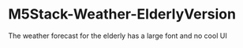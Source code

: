 # M5Stack-Weather-ElderlyVersion
 The weather forecast for the elderly has a large font and no cool UI
